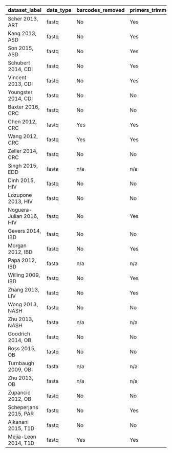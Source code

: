 dataset_label | data_type | barcodes_removed | primers_trimmed | quality_method | quality_cutoff | length_trim
----------|----------|----------|----------|----------|----------|----------
Scher 2013, ART | fastq | No | Yes | -fastq_truncqual | 25 | 200
Kang 2013, ASD | fastq | No | Yes | -fastq_truncqual | 25 | 200
Son 2015, ASD | fastq | No | Yes | -fastq_truncqual | 25 | 200
Schubert 2014, CDI | fastq | No | Yes | -fastq_truncqual | 25 | 150
Vincent 2013, CDI | fastq | No | Yes | -fastq_truncqual | 20 | 101
Youngster 2014, CDI | fastq | No | No | -fastq_truncqual | 25 | 200
Baxter 2016, CRC | fastq | No | No | -fastq_truncqual | 25 | 250
Chen 2012, CRC | fastq | Yes | Yes | -fastq_truncqual | 25 | 200
Wang 2012, CRC | fastq | Yes | Yes | -fastq_truncqual | 25 | 150
Zeller 2014, CRC | fastq | No | No | -fastq_truncqual | 25 | 200
Singh 2015, EDD | fasta | n/a | n/a | n/a | n/a | 200
Dinh 2015, HIV | fastq | No | No | -fastq_truncqual | 25 | 200
Lozupone 2013, HIV | fastq | No | No | -fastq_truncqual | 25 | 150
Noguera-Julian 2016, HIV | fastq | No | Yes | -fastq_truncqual | 25 | 200
Gevers 2014, IBD | fastq | No | No | -fastq_truncqual | 25 | 200
Morgan 2012, IBD | fastq | No | Yes | -fastq_truncqual | 25 | 200
Papa 2012, IBD | fasta | n/a | n/a | n/a | n/a | 200
Willing 2009, IBD | fastq | No | Yes | -fastq_maxee | 2 | 200
Zhang 2013, LIV | fastq | No | Yes | -fastq_truncqual | 25 | 200
Wong 2013, NASH | fastq | No | No | -fastq_truncqual | 25 | 200
Zhu 2013, NASH | fasta | n/a | n/a | n/a | n/a | 200
Goodrich 2014, OB | fastq | No | No | -fastq_truncqual | 25 | 200
Ross 2015, OB | fastq | No | No | -fastq_truncqual | 25 | 150
Turnbaugh 2009, OB | fasta | n/a | n/a | n/a | n/a | 200
Zhu 2013, OB | fasta | n/a | n/a | n/a | n/a | 200
Zupancic 2012, OB | fastq | No | No | -fastq_truncqual | 25 | 200
Scheperjans 2015, PAR | fastq | No | Yes | -fastq_truncqual | 25 | 200
Alkanani 2015, T1D | fastq | No | No | -fastq_maxee | 2 | 200
Mejia-Leon 2014, T1D | fastq | Yes | Yes | -fastq_truncqual | 25 | 150
